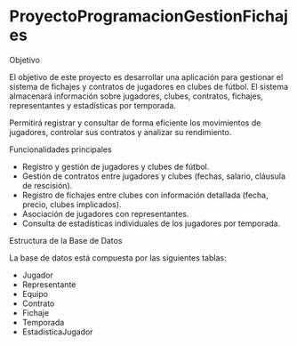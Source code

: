 # ProyectoProgramacionGestionFichajes

Objetivo

El objetivo de este proyecto es desarrollar una aplicación para gestionar el sistema de fichajes y contratos de jugadores en clubes de fútbol. El sistema almacenará información sobre jugadores, clubes, contratos, fichajes, representantes y estadísticas por temporada.

Permitirá registrar y consultar de forma eficiente los movimientos de jugadores, controlar sus contratos y analizar su rendimiento.



Funcionalidades principales

- Registro y gestión de jugadores y clubes de fútbol.
- Gestión de contratos entre jugadores y clubes (fechas, salario, cláusula de rescisión).
- Registro de fichajes entre clubes con información detallada (fecha, precio, clubes implicados).
- Asociación de jugadores con representantes.
- Consulta de estadísticas individuales de los jugadores por temporada.


Estructura de la Base de Datos

La base de datos está compuesta por las siguientes tablas:
- Jugador
- Representante
- Equipo
- Contrato
- Fichaje
- Temporada
- EstadisticaJugador
